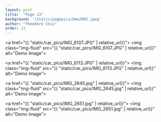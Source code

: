 ```yaml
---
layout: post
title:  "Page 13"
background: '/static/pagepics/bmw2002.jpeg'
author: "Theodore Chiu"
order: 13
---
```


<a href="{{ "static/car_pics/IMG_6107.JPG" | relative_url}}">
	<img class="img-fluid" src="{{ "static/car_pics/IMG_6107.JPG" | relative_url}}" alt="Demo Image">
</a>

<a href="{{ "static/car_pics/IMG_6113.JPG" | relative_url}}">
	<img class="img-fluid" src="{{ "static/car_pics/IMG_6113.JPG" | relative_url}}" alt="Demo Image">
</a>

<a href="{{ "static/car_pics/IMG_2645.jpg" | relative_url}}">
	<img class="img-fluid" src="{{ "static/car_pics/IMG_2645.jpg" | relative_url}}" alt="Demo Image">
</a>

<a href="{{ "static/car_pics/IMG_2651.jpg" | relative_url}}">
	<img class="img-fluid" src="{{ "static/car_pics/IMG_2651.jpg" | relative_url}}" alt="Demo Image">
</a>

